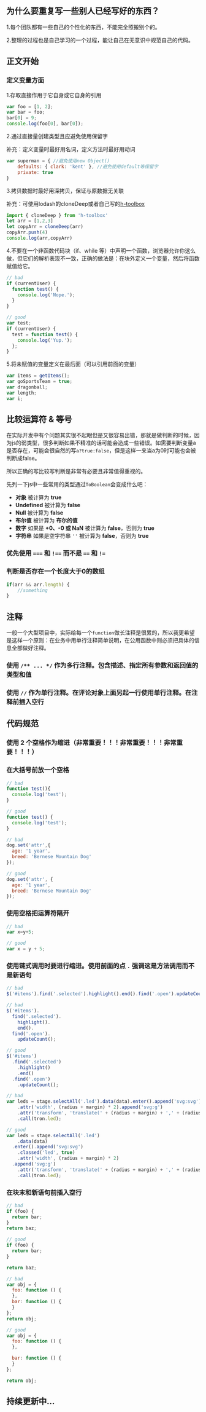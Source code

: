## 为什么要重复写一些别人已经写好的东西？

1.每个团队都有一些自己的个性化的东西，不能完全照搬别个的。

2.整理的过程也是自己学习的一个过程，能让自己在无意识中规范自己的代码。

## 正文开始

### 定义变量方面

1.存取直接作用于它自身或它自身的引用

````javascript
var foo = [1, 2];
var bar = foo;
bar[0] = 9;
console.log(foo[0], bar[0]);
````

2.通过直接量创建类型且应避免使用保留字

补充：定义变量时最好用名词，定义方法时最好用动词

````javascript
var superman = { //避免使用new Object()
    defaults: { clark: 'kent' }, //避免使用default等保留字
    private: true
}
````

3.拷贝数据时最好用深拷贝，保证与原数据无关联

补充：可使用lodash的cloneDeep或者自己写的[h-toolbox](https://github.com/Qinhank/h-toolbox)

````javascript
import { cloneDeep } from 'h-toolbox'
let arr = [1,2,3]
let copyArr = cloneDeep(arr)
copyArr.push(4)
console.log(arr,copyArr)
````

4.不要在一个非函数代码块（if、while 等）中声明一个函数，浏览器允许你这么做，但它们的解析表现不一致，正确的做法是：在块外定义一个变量，然后将函数赋值给它。

````javascript
// bad
if (currentUser) {
  function test() {
    console.log('Nope.');
  }
}

// good
var test;
if (currentUser) {
  test = function test() {
    console.log('Yup.');
  };
}
````

5.将未赋值的变量定义在最后面（可以引用前面的变量）

````javascript
var items = getItems();
var goSportsTeam = true;
var dragonball;
var length;
var i;
````

## 比较运算符 & 等号

在实际开发中有个问题其实很不起眼但是又很容易出错，那就是做判断的时候，因为js的弱类型，很多判断如果不精准的话可能会造成一些错误。如需要判断变量a是否存在，可能会很自然的写````a?true:false````，但是这样一来当a为0时可能也会被判断成false。

所以正确的写比较写判断是非常有必要且非常值得重视的。

先列一下js中一些常用的类型通过````ToBoolean````会变成什么吧：

- **对象** 被计算为 **true**
- **Undefined** 被计算为 **false**
- **Null** 被计算为 **false**
- **布尔值** 被计算为 **布尔的值**
- **数字** 如果是 **+0、-0 或 NaN** 被计算为 **false**，否则为 **true**
- **字符串** 如果是空字符串 `''` 被计算为 **false**，否则为 **true**

### 优先使用 `===` 和 `!==` 而不是 `==` 和 `!=`

### 判断是否存在一个长度大于0的数组

````javascript
if(arr && arr.length) {
    //something
}
````

## 注释

一般一个大型项目中，实际给每一个````function````做长注释是很累的，所以我更希望是这样一个原则：在业务中用单行注释简单说明，在公用函数中则必须把具体的信息全部做好注释。

### 使用 `/** ... */` 作为多行注释。包含描述、指定所有参数和返回值的类型和值

### 使用 `//` 作为单行注释。在评论对象上面另起一行使用单行注释。在注释前插入空行

## 代码规范

### 使用 2 个空格作为缩进（非常重要！！！非常重要！！！非常重要！！！）

### 在大括号前放一个空格

````javascript
// bad
function test(){
  console.log('test');
}

// good
function test() {
  console.log('test');
}

// bad
dog.set('attr',{
  age: '1 year',
  breed: 'Bernese Mountain Dog'
});

// good
dog.set('attr', {
  age: '1 year',
  breed: 'Bernese Mountain Dog'
});
````

### 使用空格把运算符隔开

````javascript
// bad
var x=y+5;

// good
var x = y + 5;
````

### 使用链式调用时要进行缩进。使用前面的点 `.` 强调这是方法调用而不是新语句

````javascript
// bad
$('#items').find('.selected').highlight().end().find('.open').updateCount();

// bad
$('#items').
  find('.selected').
    highlight().
    end().
  find('.open').
    updateCount();

// good
$('#items')
  .find('.selected')
    .highlight()
    .end()
  .find('.open')
    .updateCount();

// bad
var leds = stage.selectAll('.led').data(data).enter().append('svg:svg').classed('led', true)
    .attr('width', (radius + margin) * 2).append('svg:g')
    .attr('transform', 'translate(' + (radius + margin) + ',' + (radius + margin) + ')')
    .call(tron.led);

// good
var leds = stage.selectAll('.led')
    .data(data)
  .enter().append('svg:svg')
    .classed('led', true)
    .attr('width', (radius + margin) * 2)
  .append('svg:g')
    .attr('transform', 'translate(' + (radius + margin) + ',' + (radius + margin) + ')')
    .call(tron.led);
````

### 在块末和新语句前插入空行

````javascript
// bad
if (foo) {
  return bar;
}
return baz;

// good
if (foo) {
  return bar;
}

return baz;

// bad
var obj = {
  foo: function () {
  },
  bar: function () {
  }
};
return obj;

// good
var obj = {
  foo: function () {
  },

  bar: function () {
  }
};

return obj;
````

## 持续更新中...